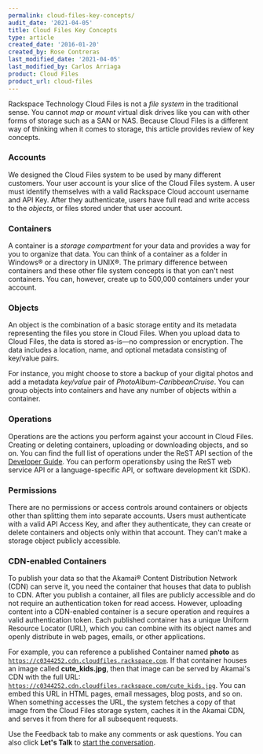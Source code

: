 ```yaml
---
permalink: cloud-files-key-concepts/
audit_date: '2021-04-05'
title: Cloud Files Key Concepts
type: article
created_date: '2016-01-20'
created_by: Rose Contreras
last_modified_date: '2021-04-05'
last_modified_by: Carlos Arriaga
product: Cloud Files
product_url: cloud-files
---
```


Rackspace Technology Cloud Files is not a *file system* in the traditional sense. You cannot *map*
or *mount* virtual disk drives like you can with other forms of storage such as a SAN or NAS. Because
Cloud Files is a different way of thinking when it comes to storage, this article provides review of
key concepts.

### Accounts

We designed the Cloud Files system to be used by many different customers. Your user account is your
slice of the Cloud Files system. A user must identify themselves with a valid Rackspace Cloud account
username and API Key. After they authenticate, users have full read and write access to the *objects*,
or files stored under that user account.

### Containers

A container is a *storage compartment* for your data and provides a way for you to organize that data.
You can think of a container as a folder in Windows&reg; or a directory in UNIX&reg;. The primary
difference between containers and these other file system concepts is that yon can't nest containers.
You can, however, create up to 500,000 containers under your account.

### Objects

An object is the combination of a basic storage entity and its metadata representing the files you
store in Cloud Files. When you upload data to Cloud Files, the data is stored as-is&mdash;no compression
or encryption. The data includes a location, name, and optional metadata consisting of key/value pairs.

For instance, you might choose to store a backup of your digital photos and add a metadata *key/value*
pair of *PhotoAlbum-CaribbeanCruise*. You can group objects into containers and have any number of
objects within a container.

### Operations

Operations are the actions you perform against your account in Cloud Files. Creating or deleting
containers, uploading or downloading objects, and so on. You can find the full list of operations
under the ReST API section of the [Developer Guide](https://docs.rackspace.com/docs/cloud-files/v1/getting-started).
You can perform operationsby using the ReST web service API or a language-specific API, or software
development kit (SDK).

### Permissions

There are no permissions or access controls around containers or objects other than splitting them into separate
accounts. Users must authenticate with a valid API Access Key, and after they authenticate, they can create or
delete containers and objects only within that account. They can't make a storage object publicly accessible.

### CDN-enabled Containers

To publish your data so that the Akamai&reg; Content Distribution Network (CDN) can serve it, you need the container
that houses that data to publish to CDN. After you publish a container, all files are publicly accessible and do not
require an authentication token for read access. However, uploading content into a CDN-enabled container is a secure
operation and requires a valid authentication token. Each published container has a unique Uniform Resource Locator (URL),
which you can combine with its object names and openly distribute in web pages, emails, or other applications.

For example, you can reference a published Container named **photo** as <code>https://c0344252.cdn.cloudfiles.rackspace.com</code>.
If that container houses an image called **cute_kids.jpg**, then that image can be served by Akamai's CDN with the
full URL: <code>https://c0344252.cdn.cloudfiles.rackspace.com/cute_kids.jpg</code>. You can embed this URL in
HTML pages, email messages, blog posts, and so on. When something accesses the URL, the system fetches a copy of that image
from the Cloud Files storage system, caches it in the Akamai CDN, and serves it from there for all subsequent requests.

Use the Feedback tab to make any comments or ask questions. You can also click
**Let's Talk** to [start the conversation](https://www.rackspace.com/). 
